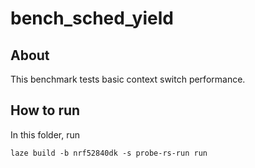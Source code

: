 # bench_sched_yield

## About

This benchmark tests basic context switch performance.

## How to run

In this folder, run

    laze build -b nrf52840dk -s probe-rs-run run
